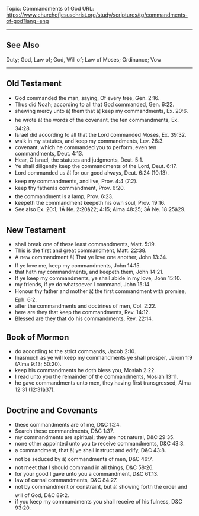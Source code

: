 Topic: Commandments of God
URL: https://www.churchofjesuschrist.org/study/scriptures/tg/commandments-of-god?lang=eng

---

## See Also

Duty; God, Law of; God, Will of; Law of Moses; Ordinance; Vow

---

## Old Testament

- God commanded the man, saying, Of every tree, Gen. 2:16.
- Thus did Noah; according to all that God commanded, Gen. 6:22.
- shewing mercy unto â¦ them that â¦ keep my commandments, Ex. 20:6.
- he wrote â¦ the words of the covenant, the ten commandments, Ex. 34:28.
- Israel did according to all that the Lord commanded Moses, Ex. 39:32.
- walk in my statutes, and keep my commandments, Lev. 26:3.
- covenant, which he commanded you to perform, even ten commandments, Deut. 4:13.
- Hear, O Israel, the statutes and judgments, Deut. 5:1.
- Ye shall diligently keep the commandments of the Lord, Deut. 6:17.
- Lord commanded us â¦ for our good always, Deut. 6:24 (10:13).
- keep my commandments, and live, Prov. 4:4 (7:2).
- keep thy fatherâs commandment, Prov. 6:20.
- the commandment is a lamp, Prov. 6:23.
- keepeth the commandment keepeth his own soul, Prov. 19:16.
- See also Ex. 20:1; 1Â Ne. 2:20â22; 4:15; Alma 48:25; 3Â Ne. 18:25â29.

## New Testament

- shall break one of these least commandments, Matt. 5:19.
- This is the first and great commandment, Matt. 22:38.
- A new commandment â¦ That ye love one another, John 13:34.
- If ye love me, keep my commandments, John 14:15.
- that hath my commandments, and keepeth them, John 14:21.
- If ye keep my commandments, ye shall abide in my love, John 15:10.
- my friends, if ye do whatsoever I command, John 15:14.
- Honour thy father and mother â¦ the first commandment with promise, Eph. 6:2.
- after the commandments and doctrines of men, Col. 2:22.
- here are they that keep the commandments, Rev. 14:12.
- Blessed are they that do his commandments, Rev. 22:14.

## Book of Mormon

- do according to the strict commands, Jacob 2:10.
- Inasmuch as ye will keep my commandments ye shall prosper, Jarom 1:9 (Alma 9:13; 50:20).
- keep his commandments he doth bless you, Mosiah 2:22.
- I read unto you the remainder of the commandments, Mosiah 13:11.
- he gave commandments unto men, they having first transgressed, Alma 12:31 (12:31â37).

## Doctrine and Covenants

- these commandments are of me, D&C 1:24.
- Search these commandments, D&C 1:37.
- my commandments are spiritual; they are not natural, D&C 29:35.
- none other appointed unto you to receive commandments, D&C 43:3.
- a commandment, that â¦ ye shall instruct and edify, D&C 43:8.
- not be seduced by â¦ commandments of men, D&C 46:7.
- not meet that I should command in all things, D&C 58:26.
- for your good I gave unto you a commandment, D&C 61:13.
- law of carnal commandments, D&C 84:27.
- not by commandment or constraint, but â¦ showing forth the order and will of God, D&C 89:2.
- if you keep my commandments you shall receive of his fulness, D&C 93:20.

